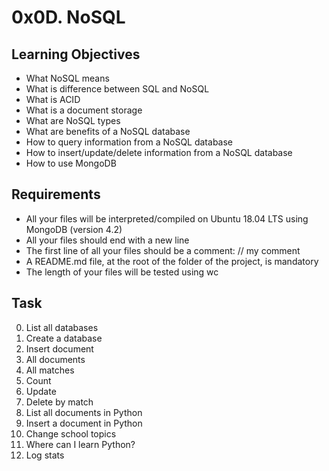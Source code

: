 # 0x0D. NoSQL

## Learning Objectives
* What NoSQL means
* What is difference between SQL and NoSQL
* What is ACID
* What is a document storage
* What are NoSQL types
* What are benefits of a NoSQL database
* How to query information from a NoSQL database
* How to insert/update/delete information from a NoSQL database
* How to use MongoDB

## Requirements
* All your files will be interpreted/compiled on Ubuntu 18.04 LTS using MongoDB (version 4.2)
* All your files should end with a new line
* The first line of all your files should be a comment: // my comment
* A README.md file, at the root of the folder of the project, is mandatory
* The length of your files will be tested using wc

## Task

0. List all databases 
1. Create a database 
2. Insert document 
3. All documents 
4. All matches 
5. Count 
6. Update
7. Delete by match 
8. List all documents in Python
9. Insert a document in Python 
10. Change school topics
11. Where can I learn Python? 
12. Log stats 

